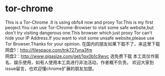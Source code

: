 # tor-chrome
This is a Tor-Chrome .It is using obfs4 now and proxy Tor.This is my first peoject.You can use Tor-Chrome-Browser to visit some safe website,but don't try visiting dangerous one.This browser which just proxy Tor can't hide your IP Address.If you want to visit some unsafe website,please use Tor Browser.Thanks for your opinion.
在国内的朋友如果下载不了，来这里下载 
网盘1：http://filespace.com/tnk727vna3fm  
网盘2：http://www.gigasize.com/get/1px0b1c9wvc 
选免费下载
本工具仅作匿名、娱乐使用，如有人使用本工具进行非法活动，作者概不负责。
欢迎大家到issue留言，也欢迎懂chrome扩展的朋友加盟。
